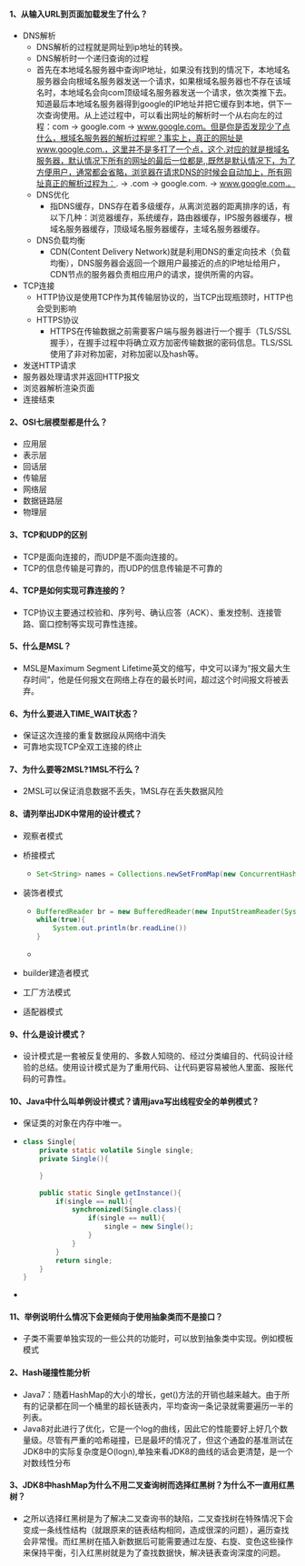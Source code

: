 #### 1、从输入URL到页面加载发生了什么？

* DNS解析
  * DNS解析的过程就是网址到ip地址的转换。
  * DNS解析时一个递归查询的过程
  * 首先在本地域名服务器中查询IP地址，如果没有找到的情况下，本地域名服务器会向根域名服务器发送一个请求，如果根域名服务器也不存在该域名时，本地域名会向com顶级域名服务器发送一个请求，依次类推下去。知道最后本地域名服务器得到google的IP地址并把它缓存到本地，供下一次查询使用。从上述过程中，可以看出网址的解析时一个从右向左的过程：com -> google.com -> www.google.com。但是你是否发现少了点什么，根域名服务器的解析过程呢？事实上，真正的网址是www.google.com.，这里并不是多打了一个点，这个.对应的就是根域名服务器，默认情况下所有的网址的最后一位都是.,既然是默认情况下，为了方便用户，通常都会省略，浏览器在请求DNS的时候会自动加上，所有网址真正的解析过程为：. -> .com -> google.com. -> www.google.com.。
  * DNS优化
    * 指DNS缓存，DNS存在着多级缓存，从离浏览器的距离排序的话，有以下几种：浏览器缓存，系统缓存，路由器缓存，IPS服务器缓存，根域名服务器缓存，顶级域名服务器缓存，主域名服务器缓存。
  * DNS负载均衡
    * CDN(Content Delivery Network)就是利用DNS的重定向技术（负载均衡），DNS服务器会返回一个跟用户最接近的点的IP地址给用户，CDN节点的服务器负责相应用户的请求，提供所需的内容。
* TCP连接
  * HTTP协议是使用TCP作为其传输层协议的，当TCP出现瓶颈时，HTTP也会受到影响
  * HTTPS协议
    * HTTPS在传输数据之前需要客户端与服务器进行一个握手（TLS/SSL握手），在握手过程中将确立双方加密传输数据的密码信息。TLS/SSL使用了非对称加密，对称加密以及hash等。
* 发送HTTP请求
* 服务器处理请求并返回HTTP报文
* 浏览器解析渲染页面
* 连接结束

#### 2、OSI七层模型都是什么？

* 应用层
* 表示层
* 回话层
* 传输层
* 网络层
* 数据链路层
* 物理层

#### 3、TCP和UDP的区别

* TCP是面向连接的，而UDP是不面向连接的。
* TCP的信息传输是可靠的，而UDP的信息传输是不可靠的

#### 4、TCP是如何实现可靠连接的？

* TCP协议主要通过校验和、序列号、确认应答（ACK）、重发控制、连接管路、窗口控制等实现可靠性连接。

#### 5、什么是MSL？

* MSL是Maximum Segment Lifetime英文的缩写，中文可以译为“报文最大生存时间”，他是任何报文在网络上存在的最长时间，超过这个时间报文将被丢弃。

#### 6、为什么要进入TIME_WAIT状态？

* 保证这次连接的重复数据段从网络中消失
* 可靠地实现TCP全双工连接的终止

#### 7、为什么要等2MSL?1MSL不行么？

* 2MSL可以保证消息数据不丢失，1MSL存在丢失数据风险

#### 8、请列举出JDK中常用的设计模式？

* 观察者模式

* 桥接模式

  - ```java
    Set<String> names = Collections.newSetFromMap(new ConcurrentHashMap<String, Boolean>())
    ```

* 装饰者模式

  * ```java
    BufferedReader br = new BufferedReader(new InputStreamReader(System.in))
    while(true){
        System.out.println(br.readLine())
    }
    ```

  * 

* builder建造者模式

* 工厂方法模式

* 适配器模式

#### 9、什么是设计模式？

* 设计模式是一套被反复使用的、多数人知晓的、经过分类编目的、代码设计经验的总结。使用设计模式是为了重用代码、让代码更容易被他人里面、报账代码的可靠性。

#### 10、Java中什么叫单例设计模式？请用java写出线程安全的单例模式？

* 保证类的对象在内存中唯一。

* ```java
  class Single{
      private static volatile Single single;
      private Single(){
          
      }
      
      public static Single getInstance(){
          if(single == null){
              synchronized(Single.class){
                  if(single == null){
                      single = new Single();
                  }
              }
          }
          return single;
      }
  }
  ```

* 

#### 11、举例说明什么情况下会更倾向于使用抽象类而不是接口？

* 子类不需要单独实现的一些公共的功能时，可以放到抽象类中实现。例如模板模式









































#### 2、Hash碰撞性能分析

* Java7：随着HashMap的大小的增长，get()方法的开销也越来越大。由于所有的记录都在同一个桶里的超长链表内，平均查询一条记录就需要遍历一半的列表。
* Java8对此进行了优化，它是一个log的曲线，因此它的性能要好上好几个数量级。尽管有严重的哈希碰撞，已是最坏的情况了，但这个通盈的基准测试在JDK8中的实际复杂度是O(logn),单独来看JDK8的曲线的话会更清楚，是一个对数线性分布

#### 3、JDK8中hashMap为什么不用二叉查询树而选择红黑树？为什么不一直用红黑树？

* 之所以选择红黑树是为了解决二叉查询书的缺陷，二叉查找树在特殊情况下会变成一条线性结构（就跟原来的链表结构相同，造成很深的问题），遍历查找会非常慢。而红黑树在插入新数据后可能需要通过左旋、右旋、变色这些操作来保持平衡，引入红黑树就是为了查找数据快，解决链表查询深度的问题。